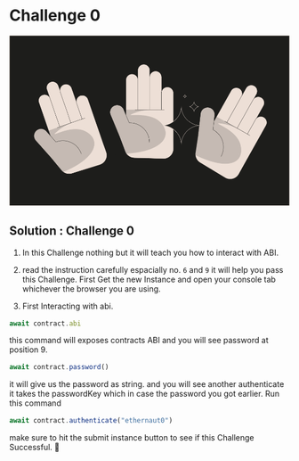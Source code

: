 # Challenge 0

<img src="./images/BigLevel0.svg" alt="0" >

Solution : Challenge 0
---
1. In this Challenge nothing but it will teach you how to interact with ABI.

2. read the instruction carefully espacially no. `6` and `9` it will help you pass this Challenge. First Get the new Instance and open your console tab whichever the browser you are using. 

3. First Interacting with abi. 
```js
await contract.abi
```
this command will exposes contracts ABI and you will see password at position 9.
```js
await contract.password()
```
it will give us the password as string. and you will see another authenticate it takes the passwordKey which in case the password you got earlier. Run this command
```js
await contract.authenticate("ethernaut0")
```
make sure to hit the submit instance button to see if this Challenge Successful. 🎉